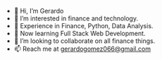 - 👋 Hi, I’m Gerardo
- 👀 I’m interested in finance and technology.
- 🌱 Experience in Finance, Python, Data Analysis. 
- 🌱 Now learning Full Stack Web Development.
- 💞️ I’m looking to collaborate on all finance things.
- 📫 Reach me at gerardogomez066@gmail.com

<!---
Gsilvera24/Gsilvera24 is a ✨ special ✨ repository because its `README.md` (this file) appears on your GitHub profile.
You can click the Preview link to take a look at your changes.
--->
